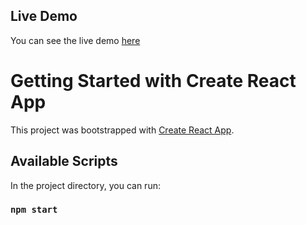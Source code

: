 ## Live Demo

You can see the live demo [here](https://hbtch.github.io/ToDoPlanner/)

# Getting Started with Create React App

This project was bootstrapped with [Create React App](https://github.com/facebook/create-react-app).

## Available Scripts

In the project directory, you can run:

### `npm start`
